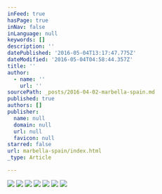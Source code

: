 ```yaml
---
inFeed: true
hasPage: true
inNav: false
inLanguage: null
keywords: []
description: ''
datePublished: '2016-05-04T13:17:47.775Z'
dateModified: '2016-05-04T04:58:44.357Z'
title: ''
author:
  - name: ''
    url: ''
sourcePath: _posts/2016-04-02-marbella-spain.md
published: true
authors: []
publisher:
  name: null
  domain: null
  url: null
  favicon: null
starred: false
url: marbella-spain/index.html
_type: Article

---
```

![](https://s3-us-west-2.amazonaws.com/the-grid-img/p/569a7e90206265a53a1189d64c8edb3bc1a4c06b.jpg)
![](https://imgflo.herokuapp.com/graph/vahj1ThiexotieMo/2b7a108bc44151bea4fb2c3e2a18c8d0/croprotate.jpg?cropheight=1023&cropwidth=1544&degrees=0&input=https%3A%2F%2Fthe-grid-user-content.s3-us-west-2.amazonaws.com%2F0f8c5f3b-03a6-4053-af5e-71c52f1b0aa4.jpg&x=0&y=0)
![](https://s3-us-west-2.amazonaws.com/the-grid-img/p/0d4ba4ba71ad0e5ff97702b7b8528ff79007cc6b.jpg)
![](https://s3-us-west-2.amazonaws.com/the-grid-img/p/356af394aca510c7d24384d8820b08ad754c43c7.jpg)
![](https://s3-us-west-2.amazonaws.com/the-grid-img/p/4f00ce9c584fc13d49d05b2259b4f06ef109627a.jpg)
![](https://s3-us-west-2.amazonaws.com/the-grid-img/p/1b11cb533769c59c01a2b990b7da4d4d1316ee1c.jpg)
![](https://s3-us-west-2.amazonaws.com/the-grid-img/p/cb82b66ce574a8e04d6a9629d6d6e14074662760.jpg)